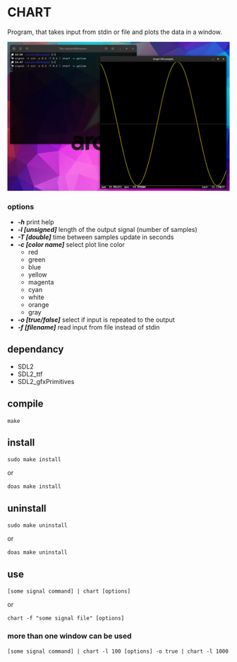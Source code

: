 # CHART

Program, that takes input from stdin or file and plots the data in a window.

![screenshot.png](screenshot.png)

### options
- ***-h*** print help 
- ***-l [unsigned]*** length of the output signal (number of samples)
- ***-T [double]*** time between samples update in seconds
- ***-c [color name]*** select plot line color
  - red
  - green
  - blue
  - yellow
  - magenta
  - cyan
  - white
  - orange
  - gray
- ***-o [true/false]*** select if input is repeated to the output
- ***-f [filename]*** read input from file instead of stdin

## dependancy
- SDL2
- SDL2_ttf
- SDL2_gfxPrimitives

## compile
```
make 
```

## install
```
sudo make install
```

or

```
doas make install
```

## uninstall
```
sudo make uninstall
```

or

```
doas make uninstall
```

## use 
```
[some signal command] | chart [options]
```

or 

```
chart -f "some signal file" [options]
```



### more than one window can be used
```
[some signal command] | chart -l 100 [options] -o true | chart -l 1000
```
